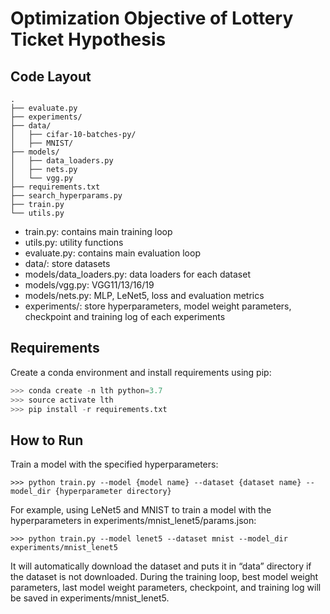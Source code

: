 # Optimization Objective of Lottery Ticket Hypothesis

## Code Layout
```
.
├── evaluate.py
├── experiments/
├── data/
│   ├── cifar-10-batches-py/
│   ├── MNIST/
├── models/
│   ├── data_loaders.py
│   ├── nets.py
│   └── vgg.py
├── requirements.txt
├── search_hyperparams.py
├── train.py
└── utils.py
```

-	train.py: contains main training loop
-	utils.py: utility functions
-	evaluate.py: contains main evaluation loop
-	data/: store datasets
-	models/data_loaders.py: data loaders for each dataset
-	models/vgg.py: VGG11/13/16/19
-	models/nets.py: MLP, LeNet5, loss and evaluation metrics
-	experiments/: store hyperparameters, model weight parameters, checkpoint and training log of each experiments

## Requirements
Create a conda environment and install requirements using pip:
```python
>>> conda create -n lth python=3.7
>>> source activate lth
>>> pip install -r requirements.txt
```

## How to Run
Train a model with the specified hyperparameters:
```
>>> python train.py --model {model name} --dataset {dataset name} --model_dir {hyperparameter directory}
```

For example, using LeNet5 and MNIST to train a model with the hyperparameters in experiments/mnist_lenet5/params.json:
```
>>> python train.py --model lenet5 --dataset mnist --model_dir experiments/mnist_lenet5
```
It will automatically download the dataset and puts it in “data” directory if the dataset is not downloaded. During the training loop, best model weight parameters, last model weight parameters, checkpoint, and training log will be saved in experiments/mnist_lenet5.
